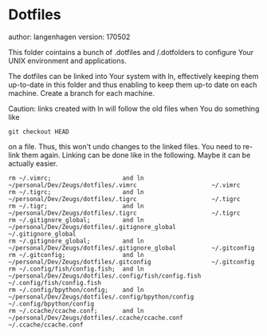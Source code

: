# Dotfiles

author: langenhagen
version: 170502

This folder cointains a bunch of .dotfiles and /.dotfolders to configure
Your UNIX environment and applications.


The dotfiles can be linked into Your system with ln, effectively keeping them up-to-date
in this folder and thus enabling to keep them up-to date on each machine.
Create a branch for each machine.

Caution: links created with ln will follow the old files when You do something like

```
git checkout HEAD
```

on a file. Thus, this won't undo changes to the linked files. You need to re-link them again.
Linking can be done like in the following. Maybe it can be actually easier.

```
rm ~/.vimrc;                    and ln ~/personal/Dev/Zeugs/dotfiles/.vimrc                     ~/.vimrc
rm ~/.tigrc;                    and ln ~/personal/Dev/Zeugs/dotfiles/.tigrc                     ~/.tigrc
rm ~/.tigr;                     and ln ~/personal/Dev/Zeugs/dotfiles/.tigrc                     ~/.tigrc
rm ~/.gitignore_global;         and ln ~/personal/Dev/Zeugs/dotfiles/.gitignore_global          ~/.gitignore_global
rm ~/.gitignore_global;         and ln ~/personal/Dev/Zeugs/dotfiles/.gitignore_global          ~/.gitconfig
rm ~/.gitconfig;                and ln ~/personal/Dev/Zeugs/dotfiles/.gitconfig                 ~/.gitconfig
rm ~/.config/fish/config.fish;  and ln ~/personal/Dev/Zeugs/dotfiles/.config/fish/config.fish   ~/.config/fish/config.fish
rm ~/.config/bpython/config;    and ln ~/personal/Dev/Zeugs/dotfiles/.config/bpython/config     ~/.config/bpython/config
rm ~/.ccache/ccache.conf;       and ln ~/personal/Dev/Zeugs/dotfiles/.ccache/ccache.conf        ~/.ccache/ccache.conf
```
